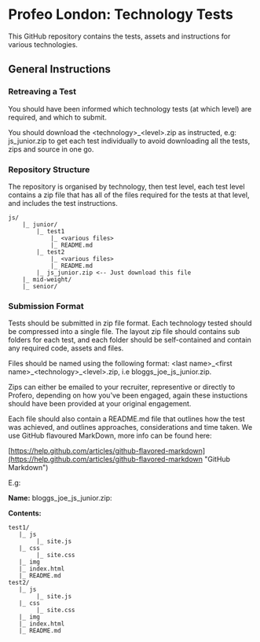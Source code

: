 # Profeo London: Technology Tests #

This GitHub repository contains the tests, assets and instructions for various technologies.

## General Instructions ##

### Retreaving a Test ###

You should have been informed which technology tests (at which level) are required, and which to submit.

You should download the &lt;technology&gt;\_&lt;level&gt;.zip as instructed,
e.g: js\_junior.zip to get each test individually to avoid downloading all the tests, zips and source in one go.

### Repository Structure  ###

The repository is organised by technology, then test level, each test level contains a zip file that
has all of the files required for the tests at that level, and includes the test instructions. 

	js/
		|_ junior/
			|_ test1
				|_ <various files>
				|_ README.md
			|_ test2
				|_ <various files>
				|_ README.md
			|_ js_junior.zip <-- Just download this file
		|_ mid-weight/
		|_ senior/
			
### Submission Format ###

Tests should be submitted in zip file format. Each technology tested should be compressed 
into a single file. The layout zip file should contains sub folders for each test, and 
each folder should be self-contained and contain any required code, assets and files.

Files should be named using the following format: &lt;last name&gt;\_&lt;first name&gt;_&lt;technology&gt;\_&lt;level&gt;.zip, 
i.e bloggs\_joe\_js\_junior.zip.

Zips can either be emailed to your recruiter, representive or directly to Profero, depending 
on how you've been engaged, again these instuctions should have been provided at your original 
engagement.

Each file should also contain a README.md file that outlines how 
the test was achieved, and outlines approaches, considerations and time taken. 
We use GitHub flavoured MarkDown, more info can be found here:

[https://help.github.com/articles/github-flavored-markdown](https://help.github.com/articles/github-flavored-markdown "GitHub Markdown")

E.g:

**Name:** bloggs\_joe\_js\_junior.zip:

**Contents:**

	test1/
	   |_ js
	   		|_ site.js
	   |_ css
	   	   	|_ site.css 
	   |_ img
	   |_ index.html
	   |_ README.md
	test2/
	   |_ js
	   		|_ site.js
	   |_ css
	   	   	|_ site.css 
	   |_ img
	   |_ index.html
	   |_ README.md
	   

